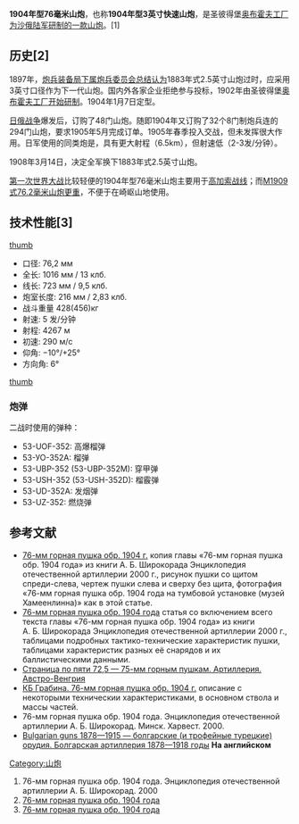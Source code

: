 **1904年型76毫米山炮**，也称**1904年型3英寸快速山炮**，是圣彼得堡[奥布霍夫工厂为](https://zh.wikipedia.org/wiki/奥布霍夫工厂 "wikilink")[沙俄陆军研制的一款山炮](https://zh.wikipedia.org/wiki/沙俄陆军 "wikilink")。\[1\]

## 历史\[2\]

1897年，[炮兵装备局下属炮兵委员会总结认为](../Page/俄罗斯国防部火箭炮兵装备总局.md "wikilink")1883年式2.5英寸山炮过时，应采用3英寸口径作为下一代山炮。国内外各家企业拒绝参与投标，1902年由圣彼得堡[奥布霍夫工厂开始研制](https://zh.wikipedia.org/wiki/奥布霍夫工厂 "wikilink")。1904年1月7日定型。

[日俄战争](../Page/日俄战争.md "wikilink")爆发后，订购了48门山炮。随即1904年又订购了32个8门制炮兵连的294门山炮，要求1905年5月完成订单。1905年春季投入交战，但未发挥很大作用。日军使用的同类炮是，具有更大射程（6.5km），但射速低（2-3发/分钟）。

1908年3月14日，决定全军换下1883年式2.5英寸山炮。

[第一次世界大战](../Page/第一次世界大战.md "wikilink")比较轻便的1904年型76毫米山炮主要用于[高加索战线](../Page/高加索戰役_\(第一次世界大戰\).md "wikilink")；而[M1909式76.2毫米山炮更重](../Page/俄造M1909式762山炮.md "wikilink")，不便于在崎岖山地使用。

## 技术性能\[3\]

[thumb](https://zh.wikipedia.org/wiki/file:76_VK_04_Hämeenlinna_1.JPG "wikilink")

  - 口径: 76,2 мм
  - 全长: 1016 мм / 13 клб.
  - 线长: 723 мм / 9,5 клб.
  - 炮室长度: 216 мм / 2,83 клб.
  - 战斗重量 428(456)кг
  - 射速: 5 发/分钟
  - 射程: 4267 м
  - 初速: 290 м/с
  - 仰角: −10°/+25°
  - 方向角: 6°

[thumb](https://zh.wikipedia.org/wiki/file:Romanian_Interwar_Mountain_Guns.jpg "wikilink")

### 炮弹

二战时使用的弹种：

  - 53-UOF-352: 高爆榴弹
  - 53-УО-352А: 榴弹
  - 53-UBP-352 (53-UBP-352M): 穿甲弹
  - 53-USH-352 (53-USH-352D): 榴霰弹
  - 53-UD-352A: 发烟弹
  - 53-UZ-352: 燃烧弹

## 参考文献

  - [76-мм горная пушка обр. 1904 г.](http://ww1.milua.org/Rgun04berg.htm) копия главы «76-мм горная пушка обр. 1904 года» из книги А. Б. Широкорада Энциклопедия отечественной артиллерии 2000 г., рисунок пушки со щитом спреди-слева, чертеж пушки слева и сверху без щита, фотография «76-мм горная пушка обр. 1904 года на тумбовой установке (музей Хамеенлинна)» как в этой статье.
  - [76-мм горная пушка обр. 1904 года](http://hisofweapons.ucoz.ru/publ/rossija_sssr/artillerija_pervoj_mirovoj_vojny/76_mm_gornaja_pushka_obr_1904_g/49-1-0-80) статья со включением всего текста главы «76-мм горная пушка обр. 1904 года» из книги А. Б. Широкорада Энциклопедия отечественной артиллерии 2000 г., таблицами подробных тактико-технические характеристик пушки, таблицами характеристик разных её снарядов и их баллистическими данными.
  - [Страница по пяти 72,5 — 75-мм горным пушкам. Артиллерия. Австро-Венгрия](http://ah.milua.org/category/arms/artillery/page/5)
  - [КБ Грабина. 76-мм горная пушка обр. 1904 г.](http://kbgrabina.ru/76-2-mm-mountain-gun-1904) описание с некоторыми техническии характеристиками, в основном ствола и массы частей.
  - 76-мм горная пушка обр. 1904 года. Энциклопедия отечественной артиллерии А. Б. Широкорад. Минск. Харвест. 2000.
  - [Bulgarian guns 1878—1915 — болгарские (и трофейные турецкие) орудия. Болгарская артиллерия 1878—1918 годы](http://www.bulgarianartillery.it/Bulgarian%20Artillery%201/Krupp%2075mm%201886_Gb.htm) **На английском**

[Category:山炮](https://zh.wikipedia.org/wiki/Category:山炮 "wikilink")

1.  76-мм горная пушка обр. 1904 года. Энциклопедия отечественной артиллерии А. Б. Широкорад. 2000
2.  [76-мм горная пушка обр. 1904 года](http://ww1.milua.org/Rgun04berg.htm)
3.  [76-мм горная пушка обр. 1904 года](http://hisofweapons.ucoz.ru/publ/rossija_sssr/artillerija_pervoj_mirovoj_vojny/76_mm_gornaja_pushka_obr_1904_g/49-1-0-80)